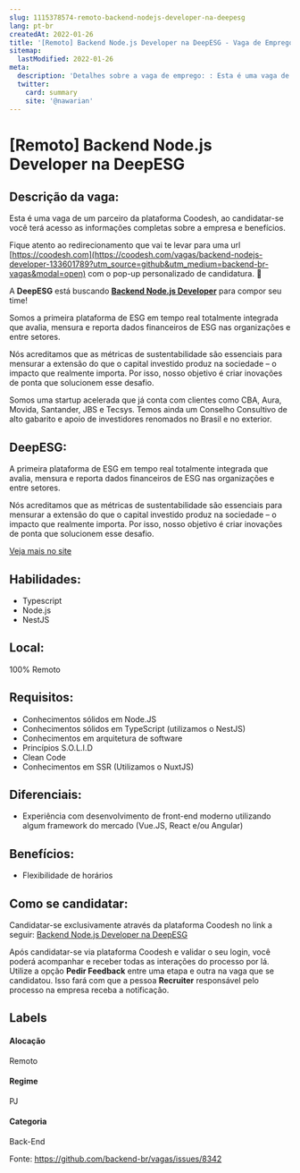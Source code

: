 ```yaml
---
slug: 1115378574-remoto-backend-nodejs-developer-na-deepesg
lang: pt-br
createdAt: 2022-01-26
title: '[Remoto] Backend Node.js Developer na DeepESG - Vaga de Emprego'
sitemap:
  lastModified: 2022-01-26
meta:
  description: 'Detalhes sobre a vaga de emprego: : Esta é uma vaga de um parceiro da plataforma Coodesh, ao candidatar-se você terá acesso as informações completas sobre a empresa e benefícios.  Fique atento ao redirecionamento que vai te levar para uma url [https://coodesh.com](https://coodesh.com/vagas/backend-nodejs-developer-133601789?utm_source=github&utm_medium=backend-br-vagas&modal=open) com o pop-up personalizado de candidatura. 👋 <p>A <strong>DeepESG</strong> está buscando <strong><ins>Backend Node.js Developer</ins></strong> para compor seu time!</p> <p>Somos a primeira plataforma de ESG em tempo real totalmente integrada que avalia, mensura e reporta dados financeiros de ESG nas organizações e entre setores.</p> <p>Nós acreditamos que as métricas de sustentabilidade são essenciais para mensurar a extensão do que o capital investido produz na sociedade – o impacto que realmente importa. Por isso, nosso objetivo é criar inovações de ponta que solucionem esse desafio.</p> <p>Somos uma startup acelerada que já conta com clientes como CBA, Aura, Movida, Santander, JBS e Tecsys. Temos ainda um Conselho Consultivo de alto gabarito e apoio de investidores renomados no Brasil e no exterior.</p>'
  twitter:
    card: summary
    site: '@nawarian'
---
```


# [Remoto] Backend Node.js Developer na DeepESG

## Descrição da vaga: 
Esta é uma vaga de um parceiro da plataforma Coodesh, ao candidatar-se você terá acesso as informações completas sobre a empresa e benefícios.


Fique atento ao redirecionamento que vai te levar para uma url [https://coodesh.com](https://coodesh.com/vagas/backend-nodejs-developer-133601789?utm_source=github&utm_medium=backend-br-vagas&modal=open) com o pop-up personalizado de candidatura. 👋
<p>A <strong>DeepESG</strong> está buscando <strong><ins>Backend Node.js Developer</ins></strong> para compor seu time!</p>
<p>Somos a primeira plataforma de ESG em tempo real totalmente integrada que avalia, mensura e reporta dados financeiros de ESG nas organizações e entre setores.</p>
<p>Nós acreditamos que as métricas de sustentabilidade são essenciais para mensurar a extensão do que o capital investido produz na sociedade – o impacto que realmente importa. Por isso, nosso objetivo é criar inovações de ponta que solucionem esse desafio.</p>
<p>Somos uma startup acelerada que já conta com clientes como CBA, Aura, Movida, Santander, JBS e Tecsys. Temos ainda um Conselho Consultivo de alto gabarito e apoio de investidores renomados no Brasil e no exterior.</p>

## DeepESG: 
 <p>A primeira plataforma de ESG em tempo real totalmente integrada que avalia, mensura e reporta dados financeiros de ESG nas organizações e entre setores.</p>
<p>Nós acreditamos que as métricas de sustentabilidade são essenciais para mensurar a extensão do que o capital investido produz na sociedade – o impacto que realmente importa. Por isso, nosso objetivo é criar inovações de ponta que solucionem esse desafio.</p><a href='https://coodesh.com/empresas/deepesg'>Veja mais no site</a>

 ## Habilidades: 
 - Typescript 
- Node.js 
- NestJS
## Local: 
 100% Remoto
## Requisitos: 
 - Conhecimentos sólidos em Node.JS 
-  Conhecimentos sólidos em TypeScript (utilizamos o NestJS) 
- Conhecimentos em arquitetura de software 
- Princípios S.O.L.I.D 
- Clean Code 
- Conhecimentos em SSR (Utilizamos o NuxtJS)
## Diferenciais: 
 - Experiência com desenvolvimento de front-end moderno utilizando algum framework do mercado (Vue.JS, React e/ou Angular)
## Benefícios: 
 - Flexibilidade de horários
## Como se candidatar:
Candidatar-se exclusivamente através da plataforma Coodesh no link a seguir: [Backend Node.js Developer na DeepESG](https://coodesh.com/vagas/backend-nodejs-developer-133601789?utm_source=github&utm_medium=backend-br-vagas&modal=open)


Após candidatar-se via plataforma Coodesh e validar o seu login, você poderá acompanhar e receber todas as interações do processo por lá. Utilize a opção **Pedir Feedback** entre uma etapa e outra na vaga que se candidatou. Isso fará com que a pessoa **Recruiter** responsável pelo processo na empresa receba a notificação.
## Labels
#### Alocação
Remoto
#### Regime
PJ
#### Categoria
Back-End

Fonte: https://github.com/backend-br/vagas/issues/8342